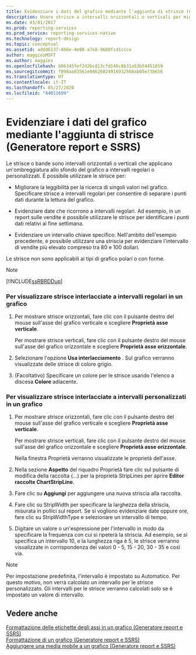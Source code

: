 ```yaml
---
title: Evidenziare i dati del grafico mediante l'aggiunta di strisce (Generatore report) | Microsoft Docs
description: Usare strisce a intervalli orizzontali o verticali per migliorare la leggibilità ed evidenziare le date o un intervallo di chiavi specifico in Generatore report.
ms.date: 03/01/2017
ms.prod: reporting-services
ms.prod_service: reporting-services-native
ms.technology: report-design
ms.topic: conceptual
ms.assetid: addd6137-4b6e-4e88-a7e8-9600fcd1ccce
author: maggiesMSFT
ms.author: maggies
ms.openlocfilehash: b06345fef2d2bc813cfd146c8b31a53b54451859
ms.sourcegitcommit: f898aa83561e94626024916932568ab05e73b656
ms.translationtype: HT
ms.contentlocale: it-IT
ms.lasthandoff: 05/27/2020
ms.locfileid: "84011699"
---
```

# <a name="highlight-chart-data-by-adding-strip-lines-report-builder-and-ssrs"></a>Evidenziare i dati del grafico mediante l'aggiunta di strisce (Generatore report e SSRS)
  Le strisce o bande sono intervalli orizzontali o verticali che applicano un'ombreggiatura allo sfondo del grafico a intervalli regolari o personalizzati. È possibile utilizzare le strisce per:  
  
-   Migliorare la leggibilità per la ricerca di singoli valori nel grafico. Specificare strisce a intervalli regolari per consentire di separare i punti dati durante la lettura del grafico.  
  
-   Evidenziare date che ricorrono a intervalli regolari. Ad esempio, in un report sulle vendite è possibile utilizzare le strisce per identificare i punti dati relativi ai fine settimana.  
  
-   Evidenziare un intervallo chiave specifico. Nell'ambito dell'esempio precedente, è possibile utilizzare una striscia per evidenziare l'intervallo di vendite più elevato compreso tra 80 e 100 dollari.  
  
 Le strisce non sono applicabili ai tipi di grafico polari o con forme.  
  
> [!NOTE]  
>  [!INCLUDE[ssRBRDDup](../../includes/ssrbrddup-md.md)]  
  
### <a name="to-display-interlaced-strip-lines-at-regular-intervals-on-a-chart"></a>Per visualizzare strisce interlacciate a intervalli regolari in un grafico  
  
1.  Per mostrare strisce orizzontali, fare clic con il pulsante destro del mouse sull'asse del grafico verticale e scegliere **Proprietà asse verticale**.  
  
     Per mostrare strisce verticali, fare clic con il pulsante destro del mouse sull'asse del grafico orizzontale e scegliere **Proprietà asse orizzontale**.  
  
2.  Selezionare l'opzione **Usa interlacciamento** . Sul grafico verranno visualizzate delle strisce di colore grigio.  
  
3.  (Facoltativo) Specificare un colore per le strisce usando l'elenco a discesa **Colore** adiacente.  
  
### <a name="to-display-interlaced-strip-lines-at-custom-intervals-on-a-chart"></a>Per visualizzare strisce interlacciate a intervalli personalizzati in un grafico  
  
1.  Per mostrare strisce orizzontali, fare clic con il pulsante destro del mouse sull'asse del grafico verticale e scegliere **Proprietà asse verticale**.  
  
     Per mostrare strisce verticali, fare clic con il pulsante destro del mouse sull'asse del grafico orizzontale e scegliere **Proprietà asse orizzontale**.  
  
     Nella finestra Proprietà verranno visualizzate le proprietà dell'asse.  
  
2.  Nella sezione **Aspetto** del riquadro Proprietà fare clic sul pulsante di modifica della raccolta (...) per la proprietà StripLines per aprire **Editor raccolte ChartStripLine**.  
  
3.  Fare clic su **Aggiungi** per aggiungere una nuova striscia alla raccolta.  
  
4.  Fare clic su StripWidth per specificare la larghezza della striscia, misurata in pollici sul report. Se si vogliono evidenziare date oppure ore, fare clic su StripWidthType e selezionare un intervallo di tempo.  
  
5.  Digitare un valore o un'espressione per l'intervallo in modo da specificare la frequenza con cui si ripeterà la striscia.  Ad esempio, se si specifica un intervallo 10, e la lunghezza riga è 5, le strisce verranno visualizzate in corrispondenza dei valori 0 - 5, 15 - 20, 30 - 35 e così via.  
  
> [!NOTE]  
>  Per impostazione predefinita, l'intervallo è impostato su Automatico. Per questo motivo, non verrà calcolato un intervallo per le strisce personalizzato. Gli intervalli per le strisce verranno calcolati solo se è impostato un valore di intervallo.  
  
## <a name="see-also"></a>Vedere anche  
 [Formattazione delle etichette degli assi in un grafico &#40;Generatore report e SSRS&#41;](../../reporting-services/report-design/formatting-axis-labels-on-a-chart-report-builder-and-ssrs.md)   
 [Formattazione di un grafico &#40;Generatore report e SSRS&#41;](../../reporting-services/report-design/formatting-a-chart-report-builder-and-ssrs.md)   
 [Aggiungere una media mobile a un grafico &#40;Generatore report e SSRS&#41;](../../reporting-services/report-design/add-a-moving-average-to-a-chart-report-builder-and-ssrs.md)  
  
  
